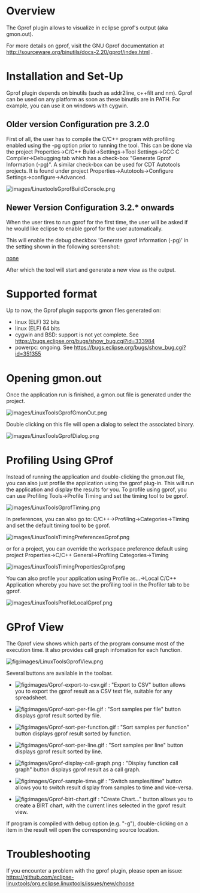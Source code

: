 Overview
========

The Gprof plugin allows to visualize in eclipse gprof's output (aka gmon.out).

For more details on gprof, visit the GNU Gprof documentation at <http://sourceware.org/binutils/docs-2.20/gprof/index.html> .

Installation and Set-Up
=======================

Gprof plugin depends on binutils (such as addr2line, c++filt and nm). Gprof can be used on any platform as soon as these binutils are in PATH. For example, you can use it on windows with cygwin.

Older version Configuration pre 3.2.0
-------------------------------------

First of all, the user has to compile the C/C++ program with profiling enabled using the -pg option prior to running the tool. This can be done via the project Properties-\>C/C++ Build-\>Settings-\>Tool Settings-\>GCC C Compiler-\>Debugging tab which has a check-box "Generate Gprof Information (-pg)". A similar check-box can be used for CDT Autotools projects. It is found under project Properties-\>Autotools-\>Configure Settings-\>configure-\>Advanced.

![](images/LinuxtoolsGprofBuildConsole.png "images/LinuxtoolsGprofBuildConsole.png")

Newer Version Configuration 3.2.\* onwards
------------------------------------------

When the user tires to run gprof for the first time, the user will be asked if he would like eclipse to enable gprof for the user automatically.

This will enable the debug checkbox 'Generate gprof information (-pg)' in the setting shown in the following screenshot:

[none ](File:images/GProfSettings_page_2014.07.17.png "wikilink")

After which the tool will start and generate a new view as the output.

Supported format
================

Up to now, the Gprof plugin supports gmon files generated on:

-   linux (ELF) 32 bits
-   linux (ELF) 64 bits
-   cygwin and BSD: support is not yet complete. See <https://bugs.eclipse.org/bugs/show_bug.cgi?id=333984>
-   powerpc: ongoing. See <https://bugs.eclipse.org/bugs/show_bug.cgi?id=351355>

Opening gmon.out
================

Once the application run is finished, a gmon.out file is generated under the project.

![](images/LinuxToolsGprofGmonOut.png "images/LinuxToolsGprofGmonOut.png")

 Double clicking on this file will open a dialog to select the associated binary.

![](images/LinuxToolsGprofDialog.png "images/LinuxToolsGprofDialog.png")

Profiling Using GProf
=====================

Instead of running the application and double-clicking the gmon.out file, you can also just profile the application using the gprof plug-in. This will run the application and display the results for you. To profile using gprof, you can use Profiling Tools-\>Profile Timing and set the timing tool to be gprof.

![](images/LinuxToolsGprofTiming.png "images/LinuxToolsGprofTiming.png")

In preferences, you can also go to: C/C++-\>Profiling-\>Categories-\>Timing and set the default timing tool to be gprof.

![](images/LinuxToolsTimingPreferencesGprof.png "images/LinuxToolsTimingPreferencesGprof.png")

or for a project, you can override the workspace preference default using project Properties-\>C/C++ General-\>Profiling Categories-\>Timing

![](images/LinuxToolsTimingPropertiesGprof.png "images/LinuxToolsTimingPropertiesGprof.png")

You can also profile your application using Profile as...-\>Local C/C++ Application whereby you have set the profiling tool in the Profiler tab to be gprof.

![](images/LinuxToolsProfileLocalGprof.png "images/LinuxToolsProfileLocalGprof.png")

GProf View
==========

The Gprof view shows which parts of the program consume most of the execution time. It also provides call graph infomation for each function.

 ![](images/LinuxToolsGprofView.png "fig:images/LinuxToolsGprofView.png")

 Several buttons are available in the toolbar.

-   ![](images/Gprof-export-to-csv.gif "fig:images/Gprof-export-to-csv.gif") : "Export to CSV" button allows you to export the gprof result as a CSV text file, suitable for any spreadsheet.
-   ![](images/Gprof-sort-per-file.gif "fig:images/Gprof-sort-per-file.gif") : "Sort samples per file" button displays gprof result sorted by file.
-   ![](images/Gprof-sort-per-function.gif "fig:images/Gprof-sort-per-function.gif") : "Sort samples per function" button displays gprof result sorted by function.
-   ![](images/Gprof-sort-per-line.gif "fig:images/Gprof-sort-per-line.gif") : "Sort samples per line" button displays gprof result sorted by line.
-   ![](images/Gprof-display-call-graph.png "fig:images/Gprof-display-call-graph.png") : "Display function call graph" button displays gprof result as a call graph.

-   ![](images/Gprof-sample-time.gif "fig:images/Gprof-sample-time.gif") : "Switch samples/time" button allows you to switch result display from samples to time and vice-versa.
-   ![](images/Gprof-birt-chart.gif "fig:images/Gprof-birt-chart.gif") : "Create Chart..." button allows you to create a BIRT chart, with the current lines selected in the gprof result view.

 If program is compiled with debug option (e.g. "-g"), double-clicking on a item in the result will open the corresponding source location.

Troubleshooting
===============

If you encounter a problem with the gprof plugin, please open an issue: <https://github.com/eclipse-linuxtools/org.eclipse.linuxtools/issues/new/choose>
